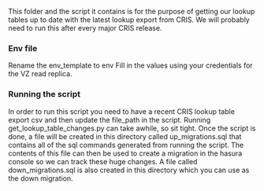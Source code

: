 This folder and the script it contains is for the purpose of getting our lookup tables up to date with the latest lookup export from CRIS. We will probably need to run this after every major CRIS release.

### Env file

Rename the env_template to env
Fill in the values using your credentials for the VZ read replica.

### Running the script

In order to run this script you need to have a recent CRIS lookup table export csv and then update the file_path in the script. Running get_lookup_table_changes.py can take awhile, so sit tight. Once the script is done, a file will be created in this directory called up_migrations.sql that contains all of the sql commands generated from running the script. The contents of this file can then be used to create a migration in the hasura console so we can track these huge changes. A file called down_migrations.sql is also created in this directory which you can use as the down migration.
